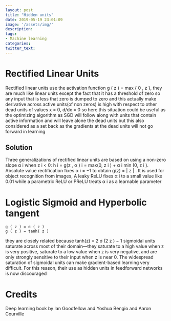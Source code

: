 ```yaml
---
layout: post
title: "Hidden units"
date: 2019-05-19 23:01:09
image: '/assets/img/'
description:
tags:
- Machine learning
categories:
twitter_text:
---
```

# Rectified Linear Units
Rectified linear units use the activation function g ( z ) = max { 0 , z }, they are much like linear units except the fact that it has a threshold of zero so any input that is less that zero is dumped to zero and this actually make derivative across active units(of non zeros) is high with respect to other dead units of values x = 0, d/dx = 0 so here this situation could be useful as the optimizing algorithm as SGD will follow along with units that contain active information and will leave alone the dead units but this also considered as a set back as the gradients at the dead units will not go forward in learning

## Solution
Three generalizations of rectified linear units are based on using a non-zero
slope α i when z i < 0: h i = g(z , α ) i = max(0, z i ) + α i min (0, z i ). Absolute value
rectification fixes α i = −1 to obtain g(z) = | z | . It is used for object recognition
from images, A leaky ReLU fixes α i to a small value like 0.01 while a parametric ReLU or PReLU
treats α i as a learnable parameter

# Logistic Sigmoid and Hyperbolic tangent
    g ( z ) = σ ( z )
    g ( z ) = tanh( z )

they are closely related because tanh(z) = 2 σ (2 z ) − 1
sigmoidal
units saturate across most of their domain—they saturate to a high value when
z is very positive, saturate to a low value when z is very negative, and are only
strongly sensitive to their input when z is near 0. The widespread saturation of
sigmoidal units can make gradient-based learning very difficult. For this reason,
their use as hidden units in feedforward networks is now discouraged

# Credits
Deep learning book by Ian Goodfellow and Yoshua Bengio and Aaron Courville
